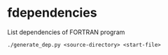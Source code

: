 # fdependencies
List dependencies of FORTRAN program

```
./generate_dep.py <source-directory> <start-file>
```

